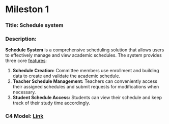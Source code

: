 # Mileston 1

### Title: Schedule system
### Description: 

**Schedule System** is a comprehensive scheduling solution that allows users to effectively manage and view academic schedules. The system provides three core [features](./system-features-and-responsibilities/identification_of_responsibilities.md):

1. **Schedule Creation:** Committee members use enrollment and building data to create and validate the academic schedule.
2. **Teacher Schedule Management:** Teachers can conveniently access their assigned schedules and submit requests for modifications when necessary.
3. **Student Schedule Access:** Students can view their schedule and keep track of their study time accordingly.

### C4 Model: [Link](./c4-model/)
